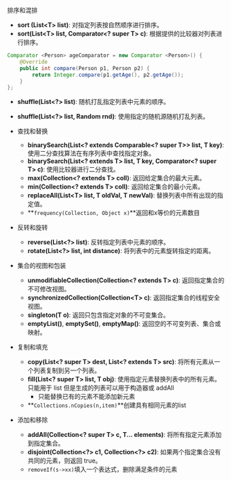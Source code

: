 排序和混排

  - **sort (List\<T> list)**: 对指定列表按自然顺序进行排序。
  - **sort(List\<T> list, Comparator\<? super T> c)**: 根据提供的比较器对列表进行排序。

``` java
Comparator <Person> ageComparator = new Comparator <Person>() {
    @Override
    public int compare(Person p1, Person p2) {
        return Integer.compare(p1.getAge(), p2.getAge());
    }
};
```

- **shuffle(List\<?> list)**: 随机打乱指定列表中元素的顺序。
- **shuffle(List\<?> list, Random rnd)**: 使用指定的随机源随机打乱列表。

- 查找和替换
  - **binarySearch(List\<? extends Comparable\<? super T>> list, T key)**: 使用二分查找算法在有序列表中查找指定对象。
  - **binarySearch(List\<? extends T> list, T key, Comparator\<? super T> c)**: 使用比较器进行二分查找。
  - **max(Collection\<? extends T> coll)**: 返回给定集合的最大元素。
  - **min(Collection\<? extends T> coll)**: 返回给定集合的最小元素。
  - **replaceAll(List\<T> list, T oldVal, T newVal)**: 替换列表中所有出现的指定值。
  - **`frequency(Collection, Object x)`**返回和x等价的元素数目

- 反转和旋转
  - **reverse(List\<?> list)**: 反转指定列表中元素的顺序。
  - **rotate(List\<?> list, int distance)**: 将列表中的元素旋转指定的距离。

- 集合的视图和包装
  - **unmodifiableCollection(Collection\<? extends T> c)**: 返回指定集合的不可修改视图。
  - **synchronizedCollection(Collection\<T> c)**: 返回指定集合的线程安全视图。
  - **singleton(T o)**: 返回只包含指定对象的不可变集合。
  - **emptyList()**, **emptySet()**, **emptyMap()**: 返回空的不可变列表、集合或映射。

- 复制和填充
  - **copy(List\<? super T> dest, List\<? extends T> src)**: 将所有元素从一个列表复制到另一个列表。
  - **fill(List\<? super T> list, T obj)**: 使用指定元素替换列表中的所有元素。只能用于 list 但是生成的列表可以用于构造器或 addAll
    - 只能替换已有的元素不能添加新元素
  - **`Collections.nCopies(n,item)`**创建具有相同元素的list

- 添加和移除
  - **addAll(Collection\<? super T> c, T... elements)**: 将所有指定元素添加到指定集合。
  - **disjoint(Collection\<?> c1, Collection\<?> c2)**: 如果两个指定集合没有共同的元素，则返回 true。
  - `removeIf(s->xx)`填入一个表达式，删除满足条件的元素